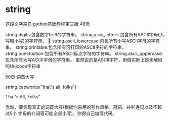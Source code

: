 




# string
这段文字来自 python基础教程第三版 48页

string.digits:包含数字0~9的字符串。
string.ascii_letters:包含所有ASCII字母(大写和小写)的字符串。  string.ascii_lowercase:包含所有小写ASCII字母的字符串。
string.printable:包含所有可打印的ASCII字符的字符串。
string.punctuation:包含所有ASCII标点字符的字符串。
string.ascii_uppercase:包含所有大写ASCII字母的字符串。 
虽然说的是ASCII字符，但值实际上是未解码的Unicode字符串 





50页 词首大写

string.capwords("that's all, folks") 

That's All, Folks" 

当然，要实现真正的词首大写(根据你采用的写作风格，冠词、并列连词以及不超过5个 字母的介词等可能全部小写)，你得自己编写代码。 